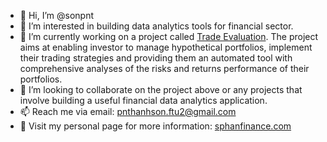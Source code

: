 <!--
**sonpnt/sonpnt** is a ✨ _special_ ✨ repository because its `README.md` (this file) appears on your GitHub profile.

Here are some ideas to get you started:

- 🔭 I’m currently working on ...
- 🌱 I’m currently learning ...
- 👯 I’m looking to collaborate on ...
- 🤔 I’m looking for help with ...
- 💬 Ask me about ...
- 📫 How to reach me: ...
- 😄 Pronouns: ...
- ⚡ Fun fact: ...
-->
- 👋 Hi, I’m @sonpnt
- 👀 I’m interested in building data analytics tools for financial sector.
- 🌱 I’m currently working on a project called [Trade Evaluation](https://sphanfinance.com/). The project aims at enabling investor to manage hypothetical portfolios, implement their trading strategies and providing them an automated tool with comprehensive analyses of the risks and returns performance of their portfolios.
- 💞️ I’m looking to collaborate on the project above or any projects that involve building a useful financial data analytics application.
- 📫 Reach me via email: pnthanhson.ftu2@gmail.com
- 💬 Visit my personal page for more information: [sphanfinance.com](https://sphanfinance.com/aboutme)

<!---
sonpnt/sonpnt is a ✨ special ✨ repository because its `README.md` (this file) appears on your GitHub profile.
You can click the Preview link to take a look at your changes.
--->
